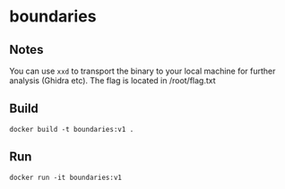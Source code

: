 # boundaries

## Notes
You can use `xxd` to transport the binary to your local machine for further analysis (Ghidra etc).
The flag is located in /root/flag.txt

## Build
```
docker build -t boundaries:v1 . 
```

## Run
```
docker run -it boundaries:v1
```
